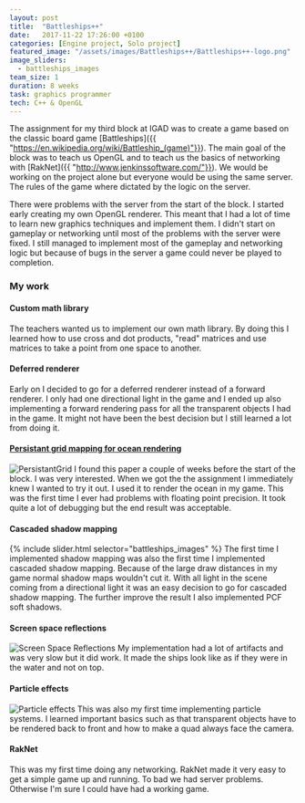 ```yaml
---
layout: post
title:  "Battleships++"
date:   2017-11-22 17:26:00 +0100
categories: [Engine project, Solo project]
featured_image: "/assets/images/Battleships++/Battleships++-logo.png"
image_sliders:
  - battleships_images
team_size: 1
duration: 8 weeks
task: graphics programmer
tech: C++ & OpenGL
---
```

The assignment for my third block at IGAD was to create a game based on the classic board game [Battleships]({{ "https://en.wikipedia.org/wiki/Battleship_(game)"}}). The main goal of the block was to teach us OpenGL and to teach us the basics of networking with [RakNet]({{ "http://www.jenkinssoftware.com/"}}). We would be working on the project alone but everyone would be using the same server. The rules of the game where dictated by the logic on the server.

<!--more-->

There were problems with the server from the start of the block. I started early creating my own OpenGL renderer. This meant that I had a lot of time to learn new graphics techniques and implement them. I didn't start on gameplay or networking until most of the problems with the server were fixed. I still managed to implement most of the gameplay and networking logic but because of bugs in the server a game could never be played to completion.
<h3>My work</h3>
<h4>Custom math library</h4>
The teachers wanted us to implement our own math library. By doing this I learned how to use cross and dot products, "read" matrices and use matrices to take a point from one space to another.

<h4>Deferred renderer</h4>
Early on I decided to go for a deferred renderer instead of a forward renderer. I only had one directional light in the game and I ended up also implementing a forward rendering pass for all the transparent objects I had in the game. It might not have been the best decision but I still learned a lot from doing it.

<h4><a href="https://www.cs.bgu.ac.il/~grinshpo/PersistentGridMapping.pdf">Persistant grid mapping for ocean rendering</a></h4>
<img src="{{ "/assets/images/Battleships++/Persistant grid.png" | relative_url }}" alt="PersistantGrid" class="post_image">
I found this paper a couple of weeks before the start of the block. I was very interested. When we got the the assignment I immediately knew I wanted to try it out. I used it to render the ocean in my game. This was the first time I ever had problems with floating point precision. It took quite a lot of debugging but the end result was acceptable.

<h4>Cascaded shadow mapping</h4>
{% include slider.html selector="battleships_images" %}
The first time I implemented shadow mapping was also the first time I implemented cascaded shadow mapping. Because of the large draw distances in my game normal shadow maps wouldn't cut it. With all light in the scene coming from a directional light it was an easy decision to go for cascaded shadow mapping. The further improve the result I also implemented PCF soft shadows.

<h4>Screen space reflections</h4>
<img src="{{ "/assets/images/Battleships++/screen space reflections.png" | relative_url }}" alt="Screen Space Reflections" class="post_image">
My implementation had a lot of artifacts and was very slow but it did work. It made the ships look like as if they were in the water and not on top.

<h4>Particle effects</h4>
<img src="{{ "/assets/images/Battleships++/particle effects.png" | relative_url }}" alt="Particle effects" class="post_image">
This was also my first time implementing particle systems. I learned important basics such as that transparent objects have to be rendered back to front and how to make a quad always face the camera.

<h4>RakNet</h4>
This was my first time doing any networking. RakNet made it very easy to get a simple game up and running. To bad we had server problems. Otherwise I'm sure I could have had a working game.
